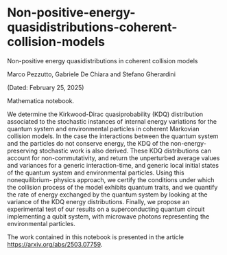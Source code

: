 # Non-positive-energy-quasidistributions-coherent-collision-models
Non-positive energy quasidistributions in coherent collision models

Marco Pezzutto, Gabriele De Chiara and Stefano Gherardini

(Dated: February 25, 2025)

Mathematica notebook.

We determine the Kirkwood-Dirac quasiprobability (KDQ) distribution associated to the stochastic instances
of internal energy variations for the quantum system and environmental particles in coherent Markovian collision
models. In the case the interactions between the quantum system and the particles do not conserve energy, the
KDQ of the non-energy-preserving stochastic work is also derived. These KDQ distributions can account for
non-commutativity, and return the unperturbed average values and variances for a generic interaction-time,
and generic local initial states of the quantum system and environmental particles. Using this nonequilibrium-
physics approach, we certify the conditions under which the collision process of the model exhibits quantum
traits, and we quantify the rate of energy exchanged by the quantum system by looking at the variance of the
KDQ energy distributions. Finally, we propose an experimental test of our results on a superconducting quantum
circuit implementing a qubit system, with microwave photons representing the environmental particles.

The work contained in this notebook is presented in the article https://arxiv.org/abs/2503.07759.
